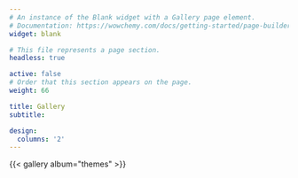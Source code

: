 ```yaml
---
# An instance of the Blank widget with a Gallery page element.
# Documentation: https://wowchemy.com/docs/getting-started/page-builder/
widget: blank

# This file represents a page section.
headless: true

active: false
# Order that this section appears on the page.
weight: 66

title: Gallery
subtitle:

design:
  columns: '2'
---
```


{{< gallery album="themes" >}}
